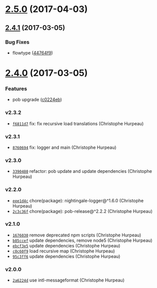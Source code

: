 <a name="2.5.0"></a>
# [2.5.0](https://github.com/alpjs/alp-translate/compare/v2.4.1...v2.5.0) (2017-04-03)


<a name="2.4.1"></a>
## [2.4.1](https://github.com/alpjs/alp-translate/compare/v2.4.0...v2.4.1) (2017-03-05)


### Bug Fixes

* flowtype ([44764f9](https://github.com/alpjs/alp-translate/commit/44764f9))


<a name="2.4.0"></a>
# [2.4.0](https://github.com/alpjs/alp-translate/compare/v2.3.2...v2.4.0) (2017-03-05)


### Features

* pob upgrade ([c0224eb](https://github.com/alpjs/alp-translate/commit/c0224eb))


### v2.3.2

- [`f6811d7`](https://github.com/alpjs/alp-translate/commit/f6811d7247a93c1cadba90c97f6bd07d7f99c802) fix: fix recursive load translations (Christophe Hurpeau)

### v2.3.1

- [`8760694`](https://github.com/alpjs/alp-translate/commit/8760694ac348dd797c2426d3c457bd842ba71016) fix: logger and main (Christophe Hurpeau)

### v2.3.0

- [`3390480`](https://github.com/alpjs/alp-translate/commit/339048091a90b27fe67e01a19b03904c5a3baab5) refactor: pob update and update dependencies (Christophe Hurpeau)

### v2.2.0

- [`eee1d4c`](https://github.com/alpjs/alp-translate/commit/eee1d4cfd63dfd63b8282a11faa34135e8f95c30) chore(package): nightingale-logger@^1.6.0 (Christophe Hurpeau)
- [`2c3c36f`](https://github.com/alpjs/alp-translate/commit/2c3c36f500a9eda065b2b89af3e635e85b6da8d6) chore(package): pob-release@^2.2.2 (Christophe Hurpeau)

### v2.1.0

- [`1676030`](https://github.com/alpjs/alp-translate/commit/1676030a45a97be9c8fe615e10d441830a19c294) remove deprecated npm scripts (Christophe Hurpeau)
- [`b85ccef`](https://github.com/alpjs/alp-translate/commit/b85ccef1543f9a59ec3d64fa1a48ecfeab2c450a) update dependencies, remove node5 (Christophe Hurpeau)
- [`ebcf3e5`](https://github.com/alpjs/alp-translate/commit/ebcf3e5365e508b7a0b23deb1a31023bfe88d198) update dependencies (Christophe Hurpeau)
- [`c0c60f9`](https://github.com/alpjs/alp-translate/commit/c0c60f91234bf1c1db5917154f0e4dfd43898c48) load recursive map (Christophe Hurpeau)
- [`95c3ff6`](https://github.com/alpjs/alp-translate/commit/95c3ff6bebe78db6a40b42940fa24e89f2d675a7) update dependencies (Christophe Hurpeau)

### v2.0.0

- [`2a6224d`](https://github.com/alpjs/alp-translate/commit/2a6224d5cb83eb734a2ec6fb8e215dac893b85f9) use intl-messageformat (Christophe Hurpeau)
